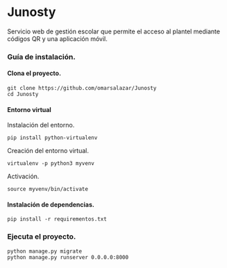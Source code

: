 # Junosty
Servicio web de gestión escolar que permite el acceso al plantel mediante códigos QR y una aplicación móvil. 

### Guía de instalación.

#### Clona el proyecto.
```
git clone https://github.com/omarsalazar/Junosty
cd Junosty
```

#### Entorno virtual

Instalación del entorno.
```
pip install python-virtualenv
```
Creación del entorno virtual.
```
virtualenv -p python3 myvenv
```
Activación.
```
source myvenv/bin/activate
```

#### Instalación de dependencias.
```
pip install -r requirementos.txt
```
### Ejecuta el proyecto.
```
python manage.py migrate
python manage.py runserver 0.0.0.0:8000
```
